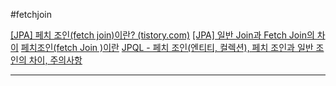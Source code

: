 #fetchjoin

[[JPA] 페치 조인(fetch join)이란? (tistory.com)](https://woo-chang.tistory.com/38)
[[JPA] 일반 Join과 Fetch Join의 차이](https://cobbybb.tistory.com/18#%EA%B7%B8%EB%A0%87%EB%8B%A4%EB%A9%B4%20%EC%9D%BC%EB%B0%98%20Join%EC%9D%80%20%EC%96%B8%EC%A0%9C%20%EC%93%B0%EC%A7%80%3F-1)
[페치조인(fetch Join )이란](https://kihwan95.tistory.com/12)
[JPQL - 페치 조인(엔티티, 컬렉션), 페치 조인과 일반 조인의 차이, 주의사항](https://blog.naver.com/PostView.nhn?blogId=qjawnswkd&logNo=222078705093&photoView=0)

----
